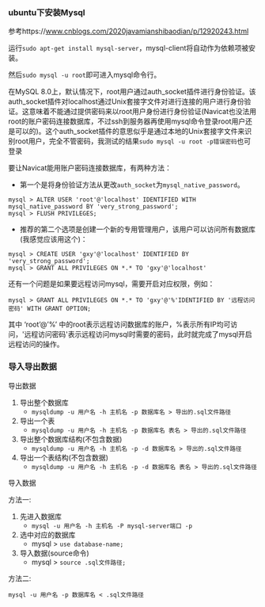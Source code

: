 ### ubuntu下安装Mysql

参考https://www.cnblogs.com/2020javamianshibaodian/p/12920243.html

运行`sudo apt-get install mysql-server`，mysql-client将自动作为依赖项被安装。

然后`sudo mysql -u root`即可进入mysql命令行。

在MySQL 8.0上，默认情况下，root用户通过auth_socket插件进行身份验证。该auth_socket插件对localhost通过Unix套接字文件对进行连接的用户进行身份验证。这意味着不能通过提供密码来以root用户身份进行身份验证(Navicat也没法用root的账户密码连接数据库，不过ssh到服务器再使用mysql命令登录root用户还是可以的)。这个auth_socket插件的意思似乎是通过本地的Unix套接字文件来识别root用户，完全不管密码，我测试的结果`sudo mysql -u root -p错误密码`也可登录

要让Navicat能用账户密码连接数据库，有两种方法：

* 第一个是将身份验证方法从更改`auth_socket`为`mysql_native_password`。

``` 
mysql > ALTER USER 'root'@'localhost' IDENTIFIED WITH mysql_native_password BY 'very_strong_password';
mysql > FLUSH PRIVILEGES;
```

* 推荐的第二个选项是创建一个新的专用管理用户，该用户可以访问所有数据库(我感觉应该用这个)：

```
mysql > CREATE USER 'gxy'@'localhost' IDENTIFIED BY 'very_strong_password';
mysql > GRANT ALL PRIVILEGES ON *.* TO 'gxy'@'localhost'
```

还有一个问题是如果要远程访问mysql，需要开启对应权限，例如：

```
mysql > GRANT ALL PRIVILEGES ON *.* TO 'gxy'@'%'IDENTIFIED BY '远程访问密码' WITH GRANT OPTION;
```

其中 ‘root’@’%’ 中的root表示远程访问数据库的账户，%表示所有IP均可访问，'远程访问密码'表示远程访问mysql时需要的密码，此时就完成了mysql开启远程访问的操作。
### 导入导出数据
导出数据
1. 导出整个数据库
    * `mysqldump -u 用户名 -h 主机名 -p 数据库名 > 导出的.sql文件路径`
2. 导出一个表
    * `mysqldump -u 用户名 -h 主机名 -p 数据库名 表名 > 导出的.sql文件路径`
3. 导出整个数据库结构(不包含数据)
    * `mysqldump -u 用户名 -h 主机名 -p -d 数据库名 > 导出的.sql文件路径`
4. 导出一个表结构(不包含数据)
    * `mysqldump -u 用户名 -h 主机名 -p -d 数据库名 表名 > 导出的.sql文件路径`

导入数据

方法一:
1. 先进入数据库
    * `mysql -u 用户名 -h 主机名 -P mysql-server端口 -p`
2. 选中对应的数据库
    * mysql > `use database-name;`
3. 导入数据(source命令)
    * mysql > `source .sql文件路径;`

方法二:

`mysql -u 用户名 -p 数据库名 < .sql文件路径`
